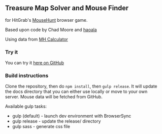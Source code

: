 ## Treasure Map Solver and Mouse Finder ##

for HitGrab's [MouseHunt](https://www.mousehuntgame.com/) browser game.

Based upon code by Chad Moore and [haoala](https://dl.dropboxusercontent.com/u/14589881/map.html)

Using data from [MH Calculator](http://goo.gl/y17T4q)

### Try it ###

You can try it [here on GitHub](http://olf.github.io/mhmapsolver/)

### Build instructions ###

Clone the repository, then do <code>npm install</code>, then <code>gulp release</code>. It will update the docs directory that you can either use locally or move to your own server. Mouse data will be fetched from GitHub.

Available gulp tasks:

* gulp (default) - launch dev environment with BrowserSync
* gulp release - update the release/ directory
* gulp sass - generate css file
